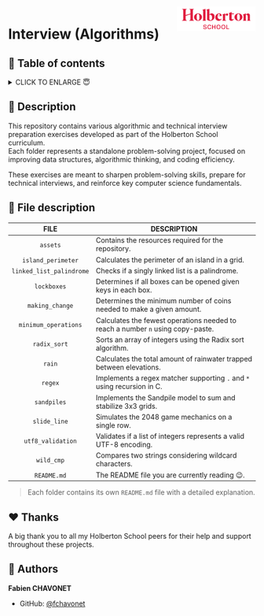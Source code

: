 <img height="50px" align="right" src="https://raw.githubusercontent.com/fchavonet/fchavonet/main/assets/images/logo-holberton_school.png" alt="Holberton School logo">

# Interview (Algorithms)

## 🔖 Table of contents

<details>
    <summary>
          CLICK TO ENLARGE 😇
    </summary>
    📄 <a href="#description">Description</a>
    <br>
    📂 <a href="#files-description">Files description</a>
    <br>
    ♥️ <a href="#thanks">Thanks</a>
    <br>
    👷 <a href="#authors">Authors</a>
</details>

## 📄 <span id="description">Description</span>

This repository contains various algorithmic and technical interview preparation exercises developed as part of the Holberton School curriculum.  
Each folder represents a standalone problem-solving project, focused on improving data structures, algorithmic thinking, and coding efficiency.

These exercises are meant to sharpen problem-solving skills, prepare for technical interviews, and reinforce key computer science fundamentals.

## 📂 <span id="files-description">File description</span>

| **FILE**                 | **DESCRIPTION**                                                                 |
| :----------------------: | ------------------------------------------------------------------------------- |
| `assets`                 | Contains the resources required for the repository.                             |
| `island_perimeter`       | Calculates the perimeter of an island in a grid.                                |
| `linked_list_palindrome` | Checks if a singly linked list is a palindrome.                                 | 
| `lockboxes`              | Determines if all boxes can be opened given keys in each box.                   |
| `making_change`          | Determines the minimum number of coins needed to make a given amount.           |
| `minimum_operations`     | Calculates the fewest operations needed to reach a number `n` using copy-paste. |
| `radix_sort`             | Sorts an array of integers using the Radix sort algorithm.                      |
| `rain`                   | Calculates the total amount of rainwater trapped between elevations.            |
| `regex`                  | Implements a regex matcher supporting `.` and `*` using recursion in C.         |
| `sandpiles`              | Implements the Sandpile model to sum and stabilize 3x3 grids.                   |
| `slide_line`             | Simulates the 2048 game mechanics on a single row.                              |
| `utf8_validation`        | Validates if a list of integers represents a valid UTF-8 encoding.              |
| `wild_cmp`               | Compares two strings considering wildcard characters.                           |
| `README.md`              | The README file you are currently reading 😉.                                   |

> Each folder contains its own `README.md` file with a detailed explanation.

## ♥️ <span id="thanks">Thanks</span>

A big thank you to all my Holberton School peers for their help and support throughout these projects.

## 👷 <span id="authors">Authors</span>

**Fabien CHAVONET**
- GitHub: [@fchavonet](https://github.com/fchavonet)
